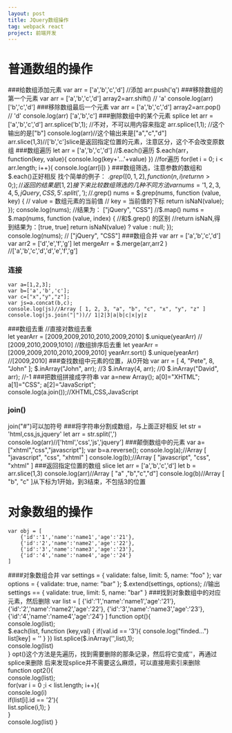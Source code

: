 ```yaml
---
layout: post
title: JQuery数组操作
tag: webpack react
project: 前端开发
---
```


# 普通数组的操作
> 
###给数组添加元素
    var arr = ['a','b','c','d']
    //添加
    arr.push('q')
###移除数组的第一个元素
    var arr = ['a','b','c','d']
    array2=arr.shift() // 'a'
    console.log(arr) ['b','c','d']
###移除数组最后一个元素
    var arr = ['a','b','c','d']
    array2=arr.pop() // 'd'
    console.log(arr) ['a','b','c']
###删除数组中的某个元素 splice
    let arr = ['a','b','c','d']
    arr.splice('b',1);  //不对，不可以用内容来指定
    arr.splice(1,1);  //这个输出的是["b"]
    console.log(arr)//这个输出来是["a","c","d"]
    arr.slice(1,3)//['b','c']slice是返回指定位置的元素，注意区分，这个不会改变原数组
###数组遍历
    let arr = ['a','b','c','d']
    //$.each()遍历
    $.each(arr， function(key, value){
        console.log(key+'...'+value)
    })
    //for遍历
    for(let i = 0; i < arr.length; i++){
        console.log(arr[i])
    }
###数组筛选，注意参数的数组和$.each()正好相反
    找个简单的例子：
    $.grep( [0,1,2], function(n,i){
        return n > 0;
    });//返回的结果是[1,2]
    接下来比较数组筛选的几种不同方法
    var nums = '1,2,3,4,5,jQuery,CSS,5'.split(',');
    //$.grep()
    nums = $.grep(nums, function (value, key) { 
        // value = 数组元素的当前值 
        // key = 当前值的下标 
        return isNaN(value);
    });
    console.log(nums); //结果为： ["jQuery", "CSS"] 
    //$.map()
    nums = $.map(nums, function (value, index) { 
        //和$.grep() 的区别 
        //return isNaN,得到结果为：[true, true] 
        return isNaN(value) ? value : null;
    });
    console.log(nums); // ["jQuery", "CSS"] 
###数组合并
    var arr = ['a','b','c','d']
    var arr2 = ['d','e','f','g']
    let mergeArr = $.merge(arr,arr2 ) //['a','b','c','d','d','e','f','g']
### 连接
    var a=[1,2,3];
    var b=['a','b','c'];
    var c=["x","y","z"];
    var js=a.concat(b,c);
    console.log(js)//Array [ 1, 2, 3, "a", "b", "c", "x", "y", "z" ]
    console.log(js.join("|"))// 1|2|3|a|b|c|x|y|z
###数组去重
    //直接对数组去重    
    let yearArr = [2009,2009,2010,2010,2009,2010]
    $.unique(yearArr) // [2009,2010,2009,1010]
    //数组排序后去重
    let yearArr = [2009,2009,2010,2010,2009,2010]
    yearArr.sort()
    $.unique(yearArr) //[2009,2010]
###查找数组中元素的位置，从0开始
    var arr = [ 4, "Pete", 8, "John" ];
    $.inArray("John", arr);  //3
    $.inArray(4, arr);  //0
    $.inArray("David", arr);  //-1
###把数组拼接成字符串
    var a=new Array();
    a[0]="XHTML";
    a[1]="CSS";
    a[2]="JavaScript";
    console.log(a.join());//XHTML,CSS,JavaScript    
### join()
 join("#")可以加符号
###将字符串分割成数组，与上面正好相反
    let str = 'html,css,js,jquery'
    let arr = str.split(',')
    console.log(arr)//['html','css','js','jquery']
###颠倒数组中的元素
    var a=["xhtml","css","javascript"];
    var b=a.reverse();
    console.log(a);//Array [ "javascript", "css", "xhtml" ]
    console.log(b);//Array [ "javascript", "css", "xhtml" ]
###返回指定位置的数组 slice
    let arr = ['a','b','c','d']
    let b = arr.slice(1,3)
    console.log(arr)//Array [ "a" ,"b","c","d"]
    console.log(b)//Array [ "b", "c" ]从下标为1开始，到3结束，不包括3的位置

# 对象数组的操作
> 
    var obj = [ 
        {'id':'1','name':'name1','age':'21'}, 
        {'id':'2','name':'name2','age':'22'}, 
        {'id':'3','name':'name3','age':'23'}, 
        {'id':'4','name':'name4','age':'24'}
    ]
####对象数组合并
    var settings = { validate: false, limit: 5, name: "foo" }; 
    var options = { validate: true, name: "bar" }; 
    $.extend(settings, options); 
    //输出settings == { validate: true, limit: 5, name: "bar" } 
###找到对象数组中的对应元素，然后删除
    var list = [ 
        {'id':'1','name':'name1','age':'21'}, 
        {'id':'2','name':'name2','age':'22'}, 
        {'id':'3','name':'name3','age':'23'}, 
        {'id':'4','name':'name4','age':'24'}
    ]
    function opt(){  
        console.log(list);  
        $.each(list, function (key,val) {   
            if(val.id == '3'){      
                console.log("finded...")      
                list[key] = ''    
            }  
        })  
        list.splice($.inArray('',list),1);  
        console.log(list)  
    }
    opt()这个方法是先遍历，找到需要删除的那条记录，然后将它变成''，再通过splice来删除
    后来发现splice并不需要这么麻烦，可以直接用索引来删除
    function opt2(){  
        console.log(list);  
        for(var i = 0 ;i < list.length; i++){    
            console.log(i)    
            if(list[i].id == '2'){      
                list.splice(i,1);
            }  
        }  
        console.log(list)
    }
